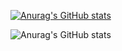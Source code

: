 
[![Anurag's GitHub stats](https://github-readme-stats.vercel.app/api?username=xyz349925756)](https://github.com/xyz349925756)

![Anurag's GitHub stats](https://github-readme-stats.vercel.app/api?username=xyz349925756&show_icons=true)
